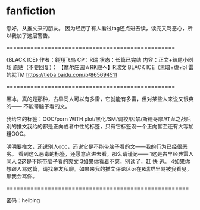 # fanfiction
您好，从推文来的朋友。
因为经历了有人看过tag还点进去读，读完又骂恶心，所以我加了这层警告。

=================================================

《BLACK ICE》
作者：翱翔飞鸟
CP：R瑞
状态：长篇已完结
内容：正文+结尾小剧场
原贴（不要回复）：
	【摩尔庄园☆RK殿ヘ】R瑞文 BLACK ICE（黑暗+虐+bl 雷的就TM
	https://tieba.baidu.com/p/865694511

=================================================

黑冰，真的是那种，古早同人可以有多雷，它就能有多雷，但对某些人来说又很爽的——
不能带脑子看的文。

我给它的标签：OOC/porn WITH plot/黑化/SM/调校/囚禁/斯德哥摩/红龙之战后
别的推文我给的都是正向或者中性的标签，只有它标签没一个正向甚至还有大写加粗OOC。

明明要推文，还说别人ooc，还说它是不能带脑子看的文——我的行为已经很恶劣。
看到这么恶毒的标签，还愿意点进去看，那么请谨记——
1这是古早经典雷人同人
2这是不能带脑子看的爽文
3如果你看着不爽，别读了，赶 快 逃。
4如果你想跟人骂这篇，请找亲友私聊。如果来我的推文评论区or在R瑞群里骂被我看见，那我会骂你。

=====================================================

密码：heibing
